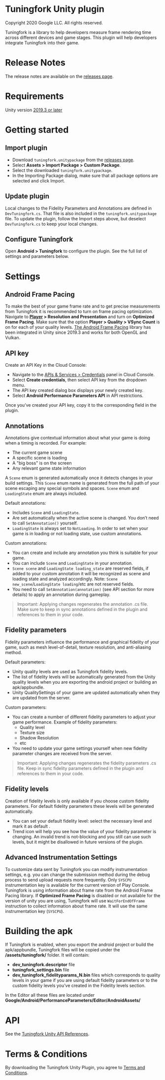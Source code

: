 # Tuningfork Unity plugin
Copyright 2020 Google LLC. All rights reserved.

Tuningfork is a library to help developers measure frame rendering time across different devices and game stages. This plugin will help developers integrate Tuningfork into their game.

# Release Notes
The release notes are available on the [releases page](https://github.com/android/tuningfork/releases).

# Requirements
Unity version [2019.3 or later](https://unity3d.com/get-unity/download/archive)

# Getting started
## Import plugin

* Download ``tuningfork.unitypackage`` from the [releases page](https://github.com/android/tuningfork/releases).
* Select **Assets > Import Package > Custom Package**.
* Select the downloaded ``tuningfork.unitypackage``.
* In the Importing Package dialog, make sure that all package options are selected and click Import.

## Update plugin
Local changes to the Fidelity Parameters and Annotations are defined in ``DevTuningfork.cs``. That file is also included in the ``tuningfork.unitypackage`` file. To update the plugin, follow the Import steps above, but deselect ``DevTuningfork.cs`` to keep your local changes.

## Configure Tuningfork
Open **Android > Tuningfork** to configure the plugin.
See the full list of settings and parameters below.

# Settings
## Android Frame Pacing
To make the best of your game frame rate and to get precise measurements from Tuningfork it is recommended to turn on frame pacing optimization. Navigate to **[Player](https://docs.unity3d.com/Manual/class-PlayerSettingsAndroid.html) > Resolution and Presentation** and turn on **Optimized Frame Pacing**. Make sure that the option **Player > Quality > VSync Count** is on for each of your quality levels.
[The Android Frame Pacing](https://developer.android.com/games/sdk/frame-pacing) library has been integrated in Unity since 2019.3 and works for both OpenGL and Vulkan.

## API key
Create an API Key in the Cloud Console:

* Navigate to the [APIs & Services > Credentials](https://console.cloud.google.com/apis/credentials) panel in Cloud Console.
* Select **Create credentials**, then select API key from the dropdown menu.
* The API key created dialog box displays your newly created key.
* Select **Android Performance Parameters API** in API restrictions.

Once you’ve created your API key, copy it to the corresponding field in the plugin.

## Annotations
Annotations give contextual information about what your game is doing when a timing is recorded. For example:

* The current game scene
* A specific scene is loading
* A "big boss" is on the screen
* Any relevant game state information

A ``Scene`` enum is generated automatically once it detects changes in your build settings.
This ``Scene`` enum name is generated from the full path of your scene escaping any special symbols and spaces. ``Scene`` enum and ``LoadingState`` enum are always included.

Default annotations:

* Includes ``Scene`` and ``LoadingState``.
* Are set automatically when the active scene is changed. You don’t need to call ``SetAnnotation()`` yourself.
* ``LoadingState`` is always set to ``NotLoading``. In order to set when your game is in loading or not loading state, use custom annotations.

Custom annotations:

* You can create and include any annotation you think is suitable for your game.
* You can include ``Scene`` and ``LoadingState`` in your annotation.
* ``Scene scene`` and ``LoadingState loading_state`` are reserved fields, if added to your custom annotation it will be recognized as scene and loading state and analyzed accordingly. Note: ``Scene new_scene``/``LoadingState loading``/etc are not reserved fields.
* You need to call ``SetAnnotation(annotation)`` (see API section for more details) to apply an annotation during gameplay.

> Important:
Applying changes regenerates the annotation .cs file. Make sure to keep in sync annotations defined in the plugin and references to them in your code.

## Fidelity parameters
Fidelity parameters influence the performance and graphical fidelity of your game, such as mesh level-of-detail, texture resolution, and anti-aliasing method.

Default parameters:

* Unity quality levels are used as Tuningfork fidelity levels.
* The list of fidelity levels will be automatically generated from the Unity quality levels when you are exporting the android project or building an apk/appbundle.
* Unity QualitySettings of your game are updated automatically when they are updated from the server.

Custom parameters:

* You can create a number of different fidelity parameters to adjust your game performance. Example of fidelity parameters:
  * Quality level
  * Texture size
  * Shadow Resolution
  * etc
* You need to update your game settings yourself when new fidelity parameter changes are received from the server.

> Important:
Applying changes regenerates the fidelity parameters .cs file. Keep in sync fidelity parameters defined in the plugin and references to them in your code.

## Fidelity levels
Creation of fidelity levels is only available if you choose custom fidelity parameters. For default fidelity parameters these levels will be generated automatically.

* You can set your default fidelity level: select the necessary level and mark it as default .
* Trend icon will help you see how the value of your fidelity parameter is changing. An invalid trend is not-blocking and you still can use such levels, but it might be disallowed in future versions of the plugin.

## Advanced Instrumentation Settings
To customize data sent by Tuningfork you can modify instrumentation settings, e.g. you can change the submission method during the debug process to send upload requests more frequently. Only ``SYSCPU`` instrumentation key is available for the current version of Play Console. Tuningfork is using information about frame rate from the Android Frame Pacing library. If **Optimized Frame Pacing** is disabled or not available for the version of unity you are using, Tuningfork will use ``WaitForEndOfFrame`` instruction to collect information about frame rate. It will use the same instrumentation key (``SYSCPU``).

# Building the apk
If Tuningfork is enabled, when you export the android project or build the apk/appbundle, Tuningfork files will be copied under the **/assets/tuningfork/** folder.
It will contain:

* **dev_tuningfork.descriptor** file
* **tuningfork_settings.bin** file
* **dev_tuningfork_fidelityparams_N.bin** files which corresponds to quality levels in your game if you are using default fidelity parameters or to the custom fidelity levels you’ve created in the Fidelity levels section.

In the Editor all these files are located under **Google/Android/PerformanceParameters/Editor/AndroidAssets/**

# API
See the [Tuningfork Unity API References](https://github.com/android/tuningfork/tree/master/Google/Android/PerformanceParameters/Scripts/Tuningfork.cs).

# Terms & Conditions
By downloading the Tuningfork Unity Plugin, you agree to [Terms and Conditions](https://developer.android.com/studio/terms).
